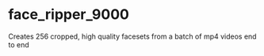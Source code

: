 # face_ripper_9000
Creates 256 cropped, high quality facesets from a batch of mp4 videos end to end
